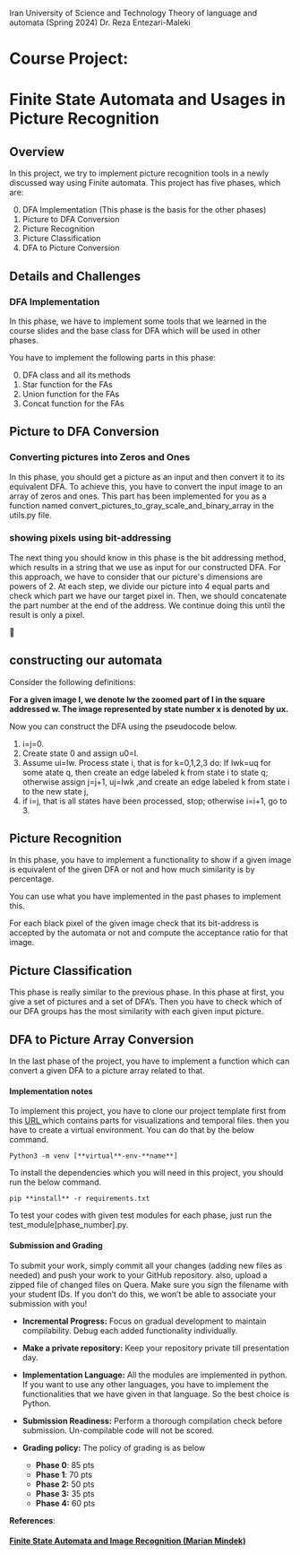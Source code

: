 ﻿Iran University of Science and Technology Theory of language and automata (Spring 2024) Dr. Reza Entezari-Maleki


# **Course Project:**

# **Finite State Automata and Usages in Picture Recognition**



## **Overview**

In this project, we try to implement picture recognition tools in a newly discussed way using Finite automata. This project has five phases, which are:

0. DFA Implementation (This phase is the basis for the other phases)
0. Picture to DFA Conversion
0. Picture Recognition
0. Picture Classification
0. DFA to Picture Conversion


## **Details and Challenges**
### **DFA Implementation**

In this phase, we have to implement some tools that we learned in the course slides and the base class for DFA which will be used in other phases.

You have to implement the following parts in this phase:

0. DFA class and all its methods
0. Star function for the FAs
0. Union function for the FAs
0. Concat function for the FAs





## **Picture to DFA Conversion**

### **Converting pictures into Zeros and Ones**

In this phase, you should get a picture as an input and then convert it to its equivalent DFA. To achieve this, you have to convert the input image to an array of zeros and ones. This part has been implemented for you as a function named convert\_pictures\_to\_gray\_scale\_and\_binary\_array in the utils.py file.


### **showing pixels using bit-addressing**
The next thing you should know in this phase is the bit addressing method, which results in a string that we use as input for our constructed DFA. For this approach, we have to consider that our picture's dimensions are powers of 2. At each step, we divide our picture into 4 equal parts and check which part we have our target pixel in. Then, we should concatenate the part number at the end of the address. We continue doing this until the result is only a pixel.





## **constructing our automata**
Consider the following definitions:

**For a given image I, we denote Iw the zoomed part of I in the square addressed w. The image represented by state number x is denoted by ux.**

Now you can construct the DFA using the pseudocode below.

1. i=j=0.
2. Create state 0 and assign u0=I.
3. Assume ui=Iw. Process state i, that is for k=0,1,2,3 do:
If Iwk=uq for some atate q, then create an edge labeled k from state i to state q; otherwise assign j=j+1, uj=Iwk ,and create an edge labeled k from state i to the new state j,
4. if i=j, that is all states have been processed, stop; otherwise i=i+1, go to 3.

## **Picture Recognition**

In this phase, you have to implement a functionality to show if a given image is equivalent of the given DFA or not and how much similarity is by percentage.

You can use what you have implemented in the past phases to implement this.

For each black pixel of the given image check that its bit-address is accepted by the automata or not and compute the acceptance ratio for that image.





## **Picture Classification**

This phase is really similar to the previous phase. In this phase at first, you give a set of pictures and a set of DFA’s. Then you have to check which of our DFA groups has the most similarity with each given input picture.



## **DFA to Picture Array Conversion**

In the last phase of the project, you have to implement a function which can convert a given DFA to a picture array related to that.


#### **Implementation notes**

To implement this project, you have to clone our project template first from this [URL ](https://github.com/TLAproject4022/project-template)which contains parts for visualizations and temporal files. then you have to create a virtual environment. You can do that by the below command.

```Python3 -m venv [**virtual**-env-**name**]```

To install the dependencies which you will need in this project, you should run the below command.

```pip **install** -r requirements.txt```

To test your codes with given test modules for each phase, just run the test\_module[phase\_number].py.

#### **Submission and Grading**
To submit your work, simply commit all your changes (adding new files as needed) and push your work to your GitHub repository. also, upload a zipped file of changed files on Quera. Make sure you sign the filename with your student IDs. If you don’t do this, we won’t be able to associate your submission with you!

- **Incremental Progress:** Focus on gradual development to maintain compilability. Debug each added functionality individually.


- **Make a private repository:** Keep your repository private till presentation day.



- **Implementation Language:** All the modules are implemented in python. If you want to use any other languages, you have to implement the functionalities that we have given in that language. So the best choice is Python.

- **Submission Readiness:** Perform a thorough compilation check before submission. Un-compilable code will not be scored.

- **Grading policy:** The policy of grading is as below
  - **Phase 0**: 85 pts
  - **Phase 1**: 70 pts
  - **Phase 2:** 50 pts
  - **Phase 3:** 35 pts
  - **Phase 4:** 60 pts



**References**:

#### [Finite State Automata and Image Recognition (Marian Mindek)](https://ceur-ws.org/Vol-98/paper13.pdf)

